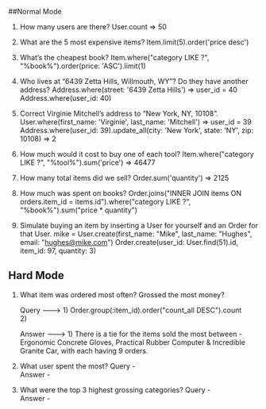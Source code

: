##Normal Mode

1.  How many users are there?
    User.count => 50

2.  What are the 5 most expensive items?
    Item.limit(5).order('price desc')

3.  What’s the cheapest book?
    Item.where("category LIKE ?", "%book%").order(price: 'ASC').limit(1)

4.  Who lives at “6439 Zetta Hills, Willmouth, WY”? Do they have another address?
    Address.where(street: '6439 Zetta Hills') => user\_id = 40
    Address.where(user\_id: 40)

5.  Correct Virginie Mitchell’s address to “New York, NY, 10108”.
    User.where(first\_name: 'Virginie', last\_name: 'Mitchell') => user\_id = 39
    Address.where(user\_id: 39).update_all(city: 'New York', state: 'NY', zip: 10108) => 2

6.  How much would it cost to buy one of each tool?
    Item.where("category LIKE ?", "%tool%").sum('price') => 46477

7.  How many total items did we sell?
    Order.sum('quantity') => 2125

8.  How much was spent on books?
    Order.joins("INNER JOIN items ON orders.item_id = items.id").where("category LIKE ?", "%book%").sum("price * quantity")

9.  Simulate buying an item by inserting a User for yourself and an Order for that User.
    mike = User.create(first\_name: "Mike", last\_name: "Hughes", email: "hughes@mike.com")
    Order.create(user\_id: User.find(51).id, item\_id: 97, quantity: 3)



## Hard Mode

1. What item was ordered most often? Grossed the most money?

	Query ---> 1) Order.group(:item\_id).order("count\_all DESC").count
	<br> 2)

	Answer ---> 1) There is a tie for the items sold the most between - Ergonomic Concrete Gloves, Practical Rubber Computer & Incredible Granite Car, with each having 9 orders.

2. What user spent the most?
Query -  
Answer - 

3. What were the top 3 highest grossing categories?
Query -  
Answer - 


























## 